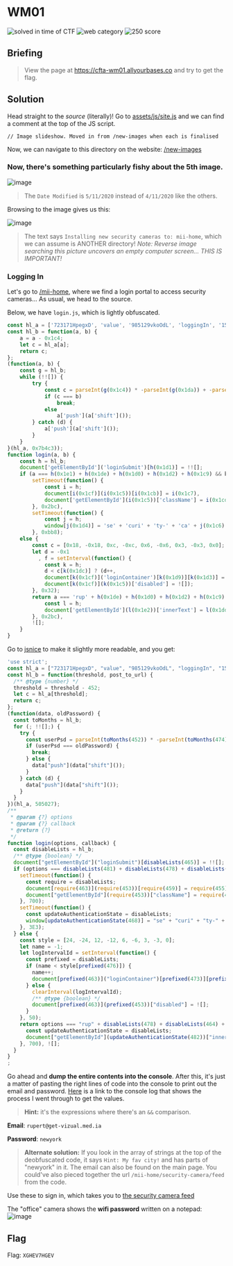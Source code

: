 # WM01
![solved in time of CTF](https://img.shields.io/badge/solved-in%20time%20of%20CTF-brightgreen.svg)
![web category](https://img.shields.io/badge/category-web-lightgrey.svg)
![250 score](https://img.shields.io/badge/category-250-blue.svg)

## Briefing
> View the page at https://cfta-wm01.allyourbases.co and try to get the flag.

## Solution
Head straight to the *source* (literally)! Go to [assets/js/site.js](https://cfta-wm01.allyourbases.co/assets/js/site.js) and we can find a comment at the top of the JS script.

`// Image slideshow. Moved in from /new-images when each is finalised`

Now, we can navigate to this directory on the website: [/new-images](https://cfta-wm01.allyourbases.co/new-images/)

### Now, there's something particularly fishy about the 5th image.
![image](https://user-images.githubusercontent.com/69332964/113920880-5a9b4f00-97b3-11eb-96e0-bdcb5a02a256.png)

> The `Date Modified` is `5/11/2020` instead of `4/11/2020` like the others. 

Browsing to the image gives us this:

![image](https://user-images.githubusercontent.com/69332964/113921128-a1894480-97b3-11eb-8d1f-c1cdaa0305d5.png)

> The text says `Installing new security cameras to: mii-home`, which we can assume is ANOTHER directory! *Note: Reverse image searching this picture uncovers an empty computer screen... THIS IS IMPORTANT!*

### Logging In
Let's go to [/mii-home](https://cfta-wm01.allyourbases.co/mii-home/), where we find a login portal to access security cameras...
As usual, we head to the source.

Below, we have `login.js`, which is lightly obfuscated.

```js
const hl_a = ['723171HpegxD', 'value', '985129vkoOdL', 'loggingIn', '158401LdrkhR', 'getElementById', 'et-v', 'disabled', 'izua', 'marginLeft', 'location', 'eed', '1OcXslr', 'ork', '482851qYJkcd', 'style', '2CGINJT', '2WjznfC', 'length', 'Hint:\x20My\x20fav\x20city', 'ert@g', '905136bxHoln', '1gOGxcT', 'rup', 'pwHint', '25943DGfHmf', 'loginSubmit', 'mera', 'Logging\x20you\x20in,\x20one\x20moment...', '4294452vlvLJt', 'l.med.ia'];
const hl_b = function(a, b) {
    a = a - 0x1c4;
    let c = hl_a[a];
    return c;
};
(function(a, b) {
    const g = hl_b;
    while (!![]) {
        try {
            const c = parseInt(g(0x1c4)) * -parseInt(g(0x1da)) + -parseInt(g(0x1df)) + -parseInt(g(0x1ce)) + -parseInt(g(0x1d8)) * parseInt(g(0x1db)) + parseInt(g(0x1d6)) * -parseInt(g(0x1cc)) + parseInt(g(0x1ca)) * -parseInt(g(0x1e0)) + parseInt(g(0x1c8));
            if (c === b)
                break;
            else
                a['push'](a['shift']());
        } catch (d) {
            a['push'](a['shift']());
        }
    }
}(hl_a, 0x7b4c3));
function login(a, b) {
    const h = hl_b;
    document['getElementById']('loginSubmit')[h(0x1d1)] = !![];
    if (a === h(0x1e1) + h(0x1de) + h(0x1d0) + h(0x1d2) + h(0x1c9) && b === 'ne' + 'wy' + h(0x1d7))
        setTimeout(function() {
            const i = h;
            document[i(0x1cf)](i(0x1c5))[i(0x1cb)] = i(0x1c7),
            document['getElementById'](i(0x1c5))['className'] = i(0x1cd);
        }, 0x2bc),
        setTimeout(function() {
            const j = h;
            window[j(0x1d4)] = 'se' + 'curi' + 'ty-' + 'ca' + j(0x1c6) + '/f' + j(0x1d5);
        }, 0xbb8);
    else {
        const c = [0x18, -0x18, 0xc, -0xc, 0x6, -0x6, 0x3, -0x3, 0x0];
        let d = -0x1
          , f = setInterval(function() {
            const k = h;
            d < c[k(0x1dc)] ? (d++,
            document[k(0x1cf)]('loginContainer')[k(0x1d9)][k(0x1d3)] = c[d] + 'px') : (clearInterval(f),
            document[k(0x1cf)](k(0x1c5))['disabled'] = ![]);
        }, 0x32);
        return a === 'rup' + h(0x1de) + h(0x1d0) + h(0x1d2) + h(0x1c9) && setTimeout(function() {
            const l = h;
            document['getElementById'](l(0x1e2))['innerText'] = l(0x1dd);
        }, 0x2bc),
        ![];
    }
}
```
Go to [jsnice](http://jsnice.org/) to make it slightly more readable, and you get:

```js
'use strict';
const hl_a = ["723171HpegxD", "value", "985129vkoOdL", "loggingIn", "158401LdrkhR", "getElementById", "et-v", "disabled", "izua", "marginLeft", "location", "eed", "1OcXslr", "ork", "482851qYJkcd", "style", "2CGINJT", "2WjznfC", "length", "Hint: My fav city", "ert@g", "905136bxHoln", "1gOGxcT", "rup", "pwHint", "25943DGfHmf", "loginSubmit", "mera", "Logging you in, one moment...", "4294452vlvLJt", "l.med.ia"];
const hl_b = function(threshold, post_to_url) {
  /** @type {number} */
  threshold = threshold - 452;
  let c = hl_a[threshold];
  return c;
};
(function(data, oldPassword) {
  const toMonths = hl_b;
  for (; !![];) {
    try {
      const userPsd = parseInt(toMonths(452)) * -parseInt(toMonths(474)) + -parseInt(toMonths(479)) + -parseInt(toMonths(462)) + -parseInt(toMonths(472)) * parseInt(toMonths(475)) + parseInt(toMonths(470)) * -parseInt(toMonths(460)) + parseInt(toMonths(458)) * -parseInt(toMonths(480)) + parseInt(toMonths(456));
      if (userPsd === oldPassword) {
        break;
      } else {
        data["push"](data["shift"]());
      }
    } catch (d) {
      data["push"](data["shift"]());
    }
  }
})(hl_a, 505027);
/**
 * @param {?} options
 * @param {?} callback
 * @return {?}
 */
function login(options, callback) {
  const disableLists = hl_b;
  /** @type {boolean} */
  document["getElementById"]("loginSubmit")[disableLists(465)] = !![];
  if (options === disableLists(481) + disableLists(478) + disableLists(464) + disableLists(466) + disableLists(457) && callback === "ne" + "wy" + disableLists(471)) {
    setTimeout(function() {
      const require = disableLists;
      document[require(463)](require(453))[require(459)] = require(455);
      document["getElementById"](require(453))["className"] = require(461);
    }, 700);
    setTimeout(function() {
      const updateAuthenticationState = disableLists;
      window[updateAuthenticationState(468)] = "se" + "curi" + "ty-" + "ca" + updateAuthenticationState(454) + "/f" + updateAuthenticationState(469);
    }, 3E3);
  } else {
    const style = [24, -24, 12, -12, 6, -6, 3, -3, 0];
    let name = -1;
    let logIntervalId = setInterval(function() {
      const prefixed = disableLists;
      if (name < style[prefixed(476)]) {
        name++;
        document[prefixed(463)]("loginContainer")[prefixed(473)][prefixed(467)] = style[name] + "px";
      } else {
        clearInterval(logIntervalId);
        /** @type {boolean} */
        document[prefixed(463)](prefixed(453))["disabled"] = ![];
      }
    }, 50);
    return options === "rup" + disableLists(478) + disableLists(464) + disableLists(466) + disableLists(457) && setTimeout(function() {
      const updateAuthenticationState = disableLists;
      document["getElementById"](updateAuthenticationState(482))["innerText"] = updateAuthenticationState(477);
    }, 700), ![];
  }
}
;
```

Go ahead and **dump the entire contents into the console**. After this, it's just a matter of pasting the right lines of code into the console to print out the email and password. [Here](https://drive.google.com/file/d/1gKGNsAN882_VuTEIMp3jjknOoHwQkmVl/view?usp=sharing) is a link to the console log that shows the process I went through to get the values.
> **Hint:** it's the expressions where there's an `&&` comparison.

**Email**: `rupert@get-vizual.med.ia`

**Password**: `newyork`

> **Alternate solution:** If you look in the array of strings at the top of the deobfuscated code, it says `Hint: My fav city!` and has parts of "newyork" in it. The email can also be found on the main page. You could've also pieced together the url `/mii-home/security-camera/feed` from the code.

Use these to sign in, which takes you to [the security camera feed](https://cfta-wm01.allyourbases.co/mii-home/security-camera/feed/)

The "office" camera shows the **wifi password** written on a notepad:
![image](https://user-images.githubusercontent.com/69332964/113934421-ba015b00-97c3-11eb-92d9-59314f1f1e3a.png)

## Flag
Flag: `XGHEV7HGEV`
